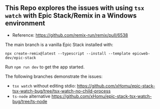 ## This Repo explores the issues with using `tsx watch` with Epic Stack/Remix in a Windows environment

* Reference: https://github.com/remix-run/remix/pull/6538

The main branch is a vanilla Epic Stack installed with:

 `npx create-remix@latest --typescript --install --template epicweb-dev/epic-stack`

 Run `npm run dev` to get the app started.


The following branches demonstrate the issues:

* `tsx watch` without editing stdio: https://github.com/xHomu/epic-stack-tsx-watch-bug/tree/tsx-watch-no-child-process
* `ts-node` alternative https://github.com/xHomu/epic-stack-tsx-watch-bug/tree/ts-node
